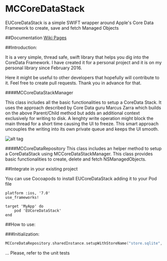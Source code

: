 # MCCoreDataStack
EUCoreDataStack is a simple SWIFT wrapper around Apple's Core Data Framework to create, save and fetch Managed Objects

##Documentation
[Wiki Pages](https://marcocattai.github.io/MCCoreDataStack/)

##Introduction:

It is a very simple, thread safe, swift library that helps you dig into the CoreData Framework. 
I have created it for a personal project and it is on my personal library since February 2016.

Here it might be useful to other developers that hopefully will contribute to it. Feel free to create pull requests. Thank you in advance for that. 

####MCCoreDataStackManager 

This class includes all the basic functionalities to setup a CoreData Stack. It uses the approach described by Core Data guru Marcus Zarra which builds on the above Parent/Child method but adds an additional context exclusively for writing to disk. A lenghty write operation might block the main thread for a short time causing the UI to freeze. This smart approach uncouples the writing into its own private queue and keeps the UI smooth.

![alt tag](https://dl.dropboxusercontent.com/u/7201536/model.png)

####MCCoreDataRepository
 This class includes an helper method to setup a CoreDataStack using MCCoreDataStackManager. This class provides basic functionalities to create, delete and fetch NSManagedObjects.

##Integrate in your existing project

You can use Cocoapods to install EUCoreDataStack adding it to your Pod file

```
platform :ios, '7.0'
use_frameworks!

target 'MyApp' do
    pod 'EUCoreDataStack'
end
```
##How to use:

###Initialization:

```swift
MCCoreDataRepository.sharedInstance.setupWithStoreName("store.sqlite", modelName: "MyDataModel", domainName: "uk.co.myApplication")
```

... Please, refer to the unit tests

